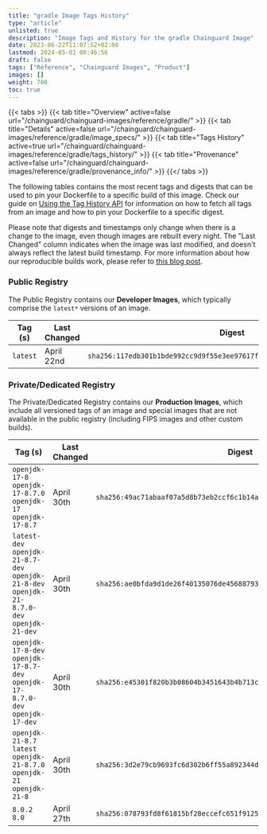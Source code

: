 ```yaml
---
title: "gradle Image Tags History"
type: "article"
unlisted: true
description: "Image Tags and History for the gradle Chainguard Image"
date: 2023-06-22T11:07:52+02:00
lastmod: 2024-05-01 00:46:56
draft: false
tags: ["Reference", "Chainguard Images", "Product"]
images: []
weight: 700
toc: true
---
```


{{< tabs >}}
{{< tab title="Overview" active=false url="/chainguard/chainguard-images/reference/gradle/" >}}
{{< tab title="Details" active=false url="/chainguard/chainguard-images/reference/gradle/image_specs/" >}}
{{< tab title="Tags History" active=true url="/chainguard/chainguard-images/reference/gradle/tags_history/" >}}
{{< tab title="Provenance" active=false url="/chainguard/chainguard-images/reference/gradle/provenance_info/" >}}
{{</ tabs >}}

The following tables contains the most recent tags and digests that can be used to pin your Dockerfile to a specific build of this image. Check our guide on [Using the Tag History API](/chainguard/chainguard-images/using-the-tag-history-api/) for information on how to fetch all tags from an image and how to pin your Dockerfile to a specific digest.

Please note that digests and timestamps only change when there is a change to the image, even though images are rebuilt every night. The "Last Changed" column indicates when the image was last modified, and doesn't always reflect the latest build timestamp. For more information about how our reproducible builds work, please refer to [this blog post](https://www.chainguard.dev/unchained/reproducing-chainguards-reproducible-image-builds).

### Public Registry
The Public Registry contains our **Developer Images**, which typically comprise the `latest*` versions of an image.

| Tag (s)   | Last Changed | Digest                                                                    |
|-----------|--------------|---------------------------------------------------------------------------|
|  `latest` | April 22nd   | `sha256:117edb301b1bde992cc9d9f55e3ee97617f4927cd6cdcf0620daf05bd7f11419` |


### Private/Dedicated Registry
The Private/Dedicated Registry contains our **Production Images**, which include all versioned tags of an image and special images that are not available in the public registry (including FIPS images and other custom builds).

| Tag (s)                                                                                       | Last Changed | Digest                                                                    |
|-----------------------------------------------------------------------------------------------|--------------|---------------------------------------------------------------------------|
|  `openjdk-17-8` `openjdk-17-8.7.0` `openjdk-17` `openjdk-17-8.7`                              | April 30th   | `sha256:49ac71abaaf07a5d8b73eb2ccf6c1b14a3ffc0080bfc5daba3786cb09aa4e27f` |
|  `latest-dev` `openjdk-21-8.7-dev` `openjdk-21-8-dev` `openjdk-21-8.7.0-dev` `openjdk-21-dev` | April 30th   | `sha256:ae0bfda9d1de26f40135076de45688793eb231ed3e85c4cc7aab80dd352312cd` |
|  `openjdk-17-8-dev` `openjdk-17-8.7-dev` `openjdk-17-8.7.0-dev` `openjdk-17-dev`              | April 30th   | `sha256:e45301f820b3b08604b3451643b4b713c62742b7dc1094685f25bf4fd6a1c490` |
|  `openjdk-21-8.7` `latest` `openjdk-21-8.7.0` `openjdk-21` `openjdk-21-8`                     | April 30th   | `sha256:3d2e79cb9693fc6d302b6ff55a892344ddee076b74e3c98be530342611888cba` |
|  `8.0.2` `8.0`                                                                                | April 27th   | `sha256:078793fd8f61815bf28eccefc651f9125f127b1221e1d353e3d6f4ee18e3f7bb` |

